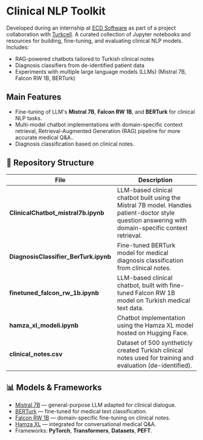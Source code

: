 # Clinical NLP Toolkit
Developed during an internship at [ECD Software](https://ecdyazilim.com/) as part of a project collaboration with [Turkcell](https://www.turkcell.com.tr).
A curated collection of Jupyter notebooks and resources for building, fine-tuning, and evaluating clinical NLP models.
Includes:

- RAG-powered chatbots tailored to Turkish clinical notes
- Diagnosis classifiers from de-identified patient data
- Experiments with multiple large language models (LLMs) (Mistral 7B, Falcon RW 1B, BERTurk)
## Main Features

- Fine-tuning of LLM's **Mistral 7B**, **Falcon RW 1B**, and **BERTurk** for clinical NLP tasks.
- Multi-model chatbot implementations with domain-specific context retrieval, Retrieval-Augmented Generation (RAG) pipeline for more accurate medical Q\&A..
- Diagnosis classification based on clinical notes.

## 📂 Repository Structure

| File | Description |
|------|-------------|
| **ClinicalChatbot_mistral7b.ipynb** | LLM-based clinical chatbot built using the Mistral 7B model. Handles patient-doctor style question answering with domain-specific context retrieval. |
| **DiagnosisClassifier_BerTurk.ipynb** | Fine-tuned BERTurk model for medical diagnosis classification from clinical notes. |
| **finetuned_falcon_rw_1b.ipynb** | LLM-based clinical chatbot, built with fine-tuned Falcon RW 1B model on Turkish medical text data. |
| **hamza_xl_modeli.ipynb** | Chatbot implementation using the Hamza XL model hosted on Hugging Face. |
| **clinical_notes.csv** | Dataset of 500 syntheticly created Turkish clinical notes used for training and evaluation (de-identified). |

## 📊 Models & Frameworks

- [Mistral 7B](https://mistral.ai/) — general-purpose LLM adapted for clinical dialogue.
- [BERTurk](https://huggingface.co/dbmdz/bert-base-turkish-cased) — fine-tuned for medical text classification.
- [Falcon RW 1B](https://huggingface.co/tiiuae/falcon-rw-1b) — domain-specific fine-tuning on clinical notes.
- [Hamza XL](https://huggingface.co/emrecanacikgoz/hamza_xl_modeli) — integrated for conversational medical Q\&A.
- Frameworks: **PyTorch**, **Transformers**, **Datasets**, **PEFT**.
